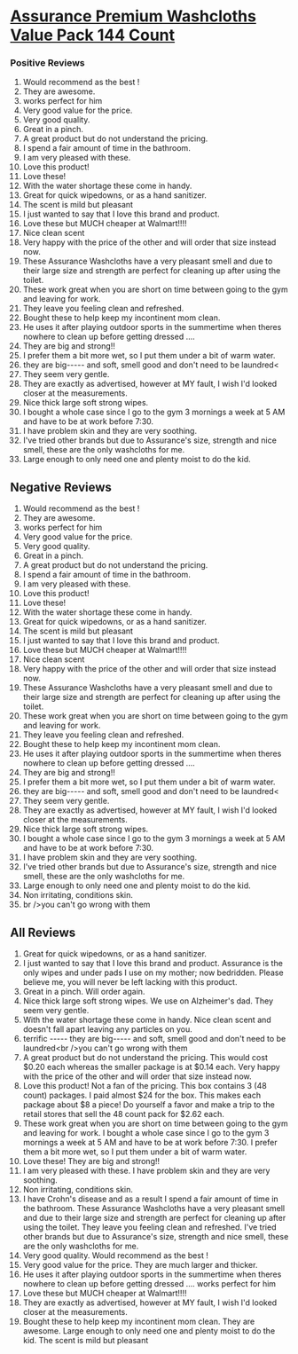 # [Assurance Premium Washcloths Value Pack 144 Count](https://products.checkmycream.com/products/Assurance-Premium-Washcloths-Value-Pack-144-Count.html)

### Positive Reviews

<ol>
      <li>Would recommend as the best !</li>
      <li>They are awesome.</li>
      <li>works perfect for him</li>
      <li>Very good value for the price.  </li>
      <li>Very good quality.  </li>
      <li>Great in a pinch.</li>
      <li>A great product but do not understand the pricing.  </li>
      <li>I spend a fair amount of time in the bathroom.</li>
      <li>I am very pleased with these.</li>
      <li>Love this product!</li>
      <li>Love these!</li>
      <li>With the water shortage these come in handy.</li>
      <li>Great for quick wipedowns, or as a hand sanitizer.</li>
      <li>The scent is mild but pleasant</li>
      <li>I just wanted to say that I love this brand and product.  </li>
      <li>Love these but MUCH cheaper at Walmart!!!!</li>
      <li>Nice clean scent</li>
      <li>Very happy with the price of the other and will order that size instead now.</li>
      <li>These Assurance Washcloths have a very pleasant smell and due to their large size and strength are perfect for cleaning up after using the toilet.</li>
      <li>These work great when you are short on time between going to the gym and leaving for work.  </li>
      <li>They leave you feeling clean and refreshed.</li>
      <li>Bought these to help keep my incontinent mom clean.</li>
      <li>He uses it after playing outdoor sports in the summertime when theres nowhere to clean up before getting dressed ....</li>
      <li>They are big and strong!!</li>
      <li>I prefer them a bit more wet, so I put them under a bit of warm water.</li>
      <li>they are big----- and soft, smell good and don&#x27;t need to be laundred&lt;</li>
      <li>They seem very gentle.</li>
      <li>They are exactly as advertised, however at MY fault, I wish I&#x27;d looked closer at the measurements.</li>
      <li>Nice thick large soft strong wipes.</li>
      <li>I bought a whole case since I go to the gym 3 mornings a week at 5 AM and have to be at work before 7:30.  </li>
      <li>I have problem skin and they are very soothing.</li>
      <li>I&#x27;ve tried other brands but due to Assurance&#x27;s size, strength and nice smell, these are the only washcloths for me.</li>
      <li>Large enough to only need one and plenty moist to do the kid.</li>
</ol>


<h2>Negative Reviews</h2>
<ol>
<li> Would recommend as the best !</li>
<li> They are awesome.</li>
<li> works perfect for him</li>
<li> Very good value for the price.  </li>
<li> Very good quality.  </li>
<li> Great in a pinch.</li>
<li> A great product but do not understand the pricing.  </li>
<li> I spend a fair amount of time in the bathroom.</li>
<li> I am very pleased with these.</li>
<li> Love this product!</li>
<li> Love these!</li>
<li> With the water shortage these come in handy.</li>
<li> Great for quick wipedowns, or as a hand sanitizer.</li>
<li> The scent is mild but pleasant</li>
<li> I just wanted to say that I love this brand and product.  </li>
<li> Love these but MUCH cheaper at Walmart!!!!</li>
<li> Nice clean scent</li>
<li> Very happy with the price of the other and will order that size instead now.</li>
<li> These Assurance Washcloths have a very pleasant smell and due to their large size and strength are perfect for cleaning up after using the toilet.</li>
<li> These work great when you are short on time between going to the gym and leaving for work.  </li>
<li> They leave you feeling clean and refreshed.</li>
<li> Bought these to help keep my incontinent mom clean.</li>
<li> He uses it after playing outdoor sports in the summertime when theres nowhere to clean up before getting dressed ....</li>
<li> They are big and strong!!</li>
<li> I prefer them a bit more wet, so I put them under a bit of warm water.</li>
<li> they are big----- and soft, smell good and don&#x27;t need to be laundred&lt;</li>
<li> They seem very gentle.</li>
<li> They are exactly as advertised, however at MY fault, I wish I&#x27;d looked closer at the measurements.</li>
<li> Nice thick large soft strong wipes.</li>
<li> I bought a whole case since I go to the gym 3 mornings a week at 5 AM and have to be at work before 7:30.  </li>
<li> I have problem skin and they are very soothing.</li>
<li> I&#x27;ve tried other brands but due to Assurance&#x27;s size, strength and nice smell, these are the only washcloths for me.</li>
<li> Large enough to only need one and plenty moist to do the kid.</li>
<li> Non irritating, conditions skin.</li>
<li> br /&gt;you can&#x27;t go wrong with them</li>
</ol>

<h2>All Reviews</h2>

<ol>
    <li> Great for quick wipedowns, or as a hand sanitizer.</li>
    <li> I just wanted to say that I love this brand and product.  Assurance is the only wipes and under pads I use on my mother; now bedridden.  Please believe me, you will never be left lacking with this product.</li>
    <li> Great in a pinch. Will order again.</li>
    <li> Nice thick large soft strong wipes. We use on Alzheimer&#x27;s dad. They seem very gentle.</li>
    <li> With the water shortage these come in handy. Nice clean scent and  doesn&#x27;t fall apart leaving any particles on you.</li>
    <li> terrific ----- they are big----- and soft, smell good and don&#x27;t need to be laundred&lt;br /&gt;you can&#x27;t go wrong with them</li>
    <li> A great product but do not understand the pricing.  This would cost $0.20 each whereas the smaller package is at $0.14 each.  Very happy with the price of the other and will order that size instead now.</li>
    <li> Love this product! Not a fan of the pricing. This box contains 3 (48 count) packages. I paid almost $24 for the box. This makes each package about $8 a piece! Do yourself a favor and make a trip to the retail stores that sell the 48 count pack for $2.62 each.</li>
    <li> These work great when you are short on time between going to the gym and leaving for work.  I bought a whole case since I go to the gym 3 mornings a week at 5 AM and have to be at work before 7:30.  I prefer them a bit more wet, so I put them under a bit of warm water.</li>
    <li> Love these! They are big and strong!!</li>
    <li> I am very pleased with these. I have problem skin and they are very soothing.</li>
    <li> Non irritating, conditions skin.</li>
    <li> I have Crohn&#x27;s disease and as a result I spend a fair amount of time in the bathroom. These Assurance Washcloths have a very pleasant smell and due to their large size and strength are perfect for cleaning up after using the toilet. They leave you feeling clean and refreshed. I&#x27;ve tried other brands but due to Assurance&#x27;s size, strength and nice smell, these are the only washcloths for me.</li>
    <li> Very good quality.  Would recommend as the best !</li>
    <li> Very good value for the price.  They are much larger and thicker.</li>
    <li> He uses it after playing outdoor sports in the summertime when theres nowhere to clean up before getting dressed .... works perfect for him</li>
    <li> Love these but MUCH cheaper at Walmart!!!!</li>
    <li> They are exactly as advertised, however at MY fault, I wish I&#x27;d looked closer at the measurements.</li>
    <li> Bought these to help keep my incontinent mom clean. They are awesome. Large enough to only need one and plenty moist to do the kid. The scent is mild but pleasant</li>
</ol>




